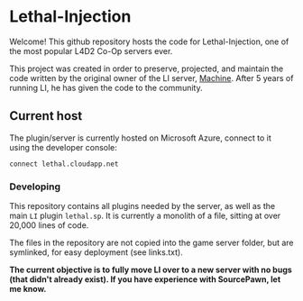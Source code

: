 # Lethal-Injection

Welcome! This github repository hosts the code for Lethal-Injection, one of the most popular L4D2 Co-Op servers ever.

This project was created in order to preserve, projected, and maintain the code written by the original owner of the LI server, [Machine](http://steamcommunity.com/profiles/76561198001936748/).
After 5 years of running LI, he has given the code to the community.

## Current host

The plugin/server is currently hosted on Microsoft Azure, connect to it using the developer console:

    connect lethal.cloudapp.net

### Developing

This repository contains all plugins needed by the server, as well as the main `LI` plugin `lethal.sp`. It is currently a monolith of a file, sitting at over 20,000 lines of code.

The files in the repository are not copied into the game server folder, but are symlinked, for easy deployment (see links.txt).

**The current objective is to fully move LI over to a new server with no bugs (that didn't already exist). If you have experience with SourcePawn, let me know.**
